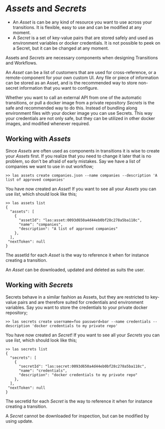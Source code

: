 # *Assets* and *Secrets*

 - An *Asset* is can be any kind of resource you want to use across your transitions.
    It is flexible, easy to use and can be modified at any moment.
 - A *Secret* is a set of key-value pairs that are stored safely 
    and used as environment variables or docker credentials. 
    It is not possible to peek on a Secret, but it can be changed at any moment.
 
Assets and *Secrets* are necessary components when designing Transitions and Workflows.

An *Asset* can be a list of customers that are used for cross-reference, 
or a remote-component for your own custom UI. 
Any file or piece of information can be stored as an Asset, 
and is the recommended way to store non-secret information that you want to configure.

Whether you want to call an external API from one of the automatic transitions, 
or pull a docker image from a private repository *Secrets* is the safe and recommended way to do this.
Instead of bundling along environment files with your docker image you can use Secrets.
This way your credentials are not only safe, 
but they can be utilized in other docker images, and modified whenever required.


## Working with *Assets*
Since *Assets* are often used as components in transitions it is wise to create your *Assets* first. 
If you realize that you need to change it later that is no problem, so don't be afraid of early mistakes.
Say we have a list of companies we want to use in out workflow; 

```commandline
>> las assets create companies.json --name companies --description 'A list of approved companies'
```

You have now created an *Asset*! If you want to see all your *Assets* you can use *list*, 
which should look like this;

```commandline
>> las assets list 
{
  "assets": [
    {
      "assetId": "las:asset:0093d650a4d44eb0bf28c278a5ba118c",
      "name": "companies",
      "description": "A list of approved companies"
    },
  ],
 "nextToken": null
}

```

The assetId for each *Asset* is the way to reference it when for instance creating a transition. 

An *Asset* can be downloaded, updated and deleted as suits the user.

## Working with *Secrets*
Secrets behave in a similar fashion as Assets, but they are restricted to key-value pairs and are therefore 
suited for credentials and environment variables. 
Say you want to store the credentials to your private docker repository;

```commandline
>> las secrets create username=foo password=bar --name credentials --description 'docker credentials to my private repo'
```

You have now created an *Secret*! If you want to see all your *Secrets* you can use *list*, 
which should look like this;

```commandline
>> las secrets list 
{
  "secrets": [
    {
      "secretId": "las:secret:0093d650a4d44eb0bf28c278a5ba118c",
      "name": "credentials",
      "description": "docker credentials to my private repo"
    },
  ],
 "nextToken": null
}
```

The secretId for each *Secret* is the way to reference it when for instance creating a transition. 

A *Secret* cannot be downloaded for inspection, but can be modified by using update.

